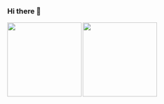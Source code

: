 ### Hi there 👋

<a href="https://github.com/vivid344">
  <img align="left" height="170px" src="https://github-readme-stats.vercel.app/api?username=vivid344&count_private=true&show_icons=true&theme=dracula" />
</a>
<a href="https://github.com/vivid344?tab=repositories">
  <img align="left" height="170px" src="https://github-readme-stats.vercel.app/api/top-langs/?username=vivid344&layout=compact&theme=dracula" />
</a>
